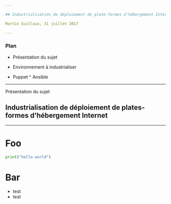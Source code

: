 ```yaml
---

## Industrialisation de déploiement de plate-formes d'hébergement Internet

Martin Guilloux, 31 juillet 2017

---
```


### Plan

<ul>
<li><p class="fragment">Présentation du sujet</p></li>
<li><p class="fragment">Environnement à industrialiser</p></li>
<li><p class="fragment">Puppet ^ Ansible </p></li>
</ul>

---

Présentation du sujet

<h2><span class="fragment"><span class=fragment">Industrialisation</span></span><span class="fragment"> de déploiement</span><span class="fragment"> de plates-formes d'hébergement Internet</span></h2>

---

# Foo
```python
print("hello world")
```
# Bar
* test
* test
